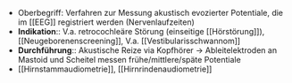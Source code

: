 ---
---
- Oberbegriff: Verfahren zur Messung akustisch evozierter Potentiale, die im [[EEG]] registriert werden (Nervenlaufzeiten)
- **Indikation**:: V.a. retrocochleäre Störung (einseitige [[Hörstörung]]), [[Neugeborenenscreening]], V.a. [[Vestibularisschwannom]]
- **Durchführung**:: Akustische Reize via Kopfhörer → Ableitelektroden an Mastoid und Scheitel messen frühe/mittlere/späte Potentiale
- [[Hirnstammaudiometrie]], [[Hirnrindenaudiometrie]]